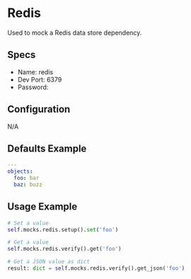 Redis
======
Used to mock a Redis data store dependency.

## Specs

* Name: redis
* Dev Port: 6379
* Password:

## Configuration

N/A

## Defaults Example

```yaml
---
objects:
  foo: bar
  baz: buzz
```

## Usage Example

```python
# Set a value
self.mocks.redis.setup().set('foo')

# Get a value
self.mocks.redis.verify().get('foo')

# Get a JSON value as dict
result: dict = self.mocks.redis.verify().get_json('foo')
```
